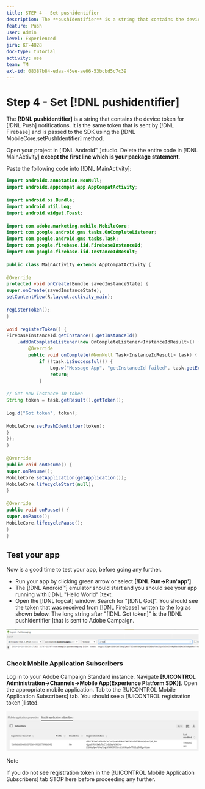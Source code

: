 ```yaml
---
title: STEP 4 - Set pushidentifier
description: The **pushIdentifier** is a string that contains the device token for push notifications. It is the same token that is sent by Firebase and is passed  to the SDK using the MobileCore.setPushIdentifier method.
feature: Push
user: Admin
level: Experienced
jira: KT-4828
doc-type: tutorial
activity: use
team: TM
exl-id: 08387b84-edaa-45ee-ae66-53bcbd5c7c39
---
```

# Step 4 - Set [!DNL pushidentifier]

The **[!DNL pushidentifier]** is a string that contains the device token for [!DNL Push] notifications. It is the same token that is sent by [!DNL Firebase] and is passed to the SDK using the [!DNL MobileCore.setPushIdentifier] method.

Open your project in [!DNL Android™ ]studio. Delete the entire code in [!DNL MainActivity] **except the first line which is your package statement**.

Paste the following code into [!DNL MainActivity]:

<!--
Removed `{.line-numbers}` below
-->

```java
import androidx.annotation.NonNull;
import androidx.appcompat.app.AppCompatActivity;

import android.os.Bundle;
import android.util.Log;
import android.widget.Toast;

import com.adobe.marketing.mobile.MobileCore;
import com.google.android.gms.tasks.OnCompleteListener;
import com.google.android.gms.tasks.Task;
import com.google.firebase.iid.FirebaseInstanceId;
import com.google.firebase.iid.InstanceIdResult;

public class MainActivity extends AppCompatActivity {

@Override
protected void onCreate(Bundle savedInstanceState) {
super.onCreate(savedInstanceState);
setContentView(R.layout.activity_main);

registerToken();
}

void registerToken() {
FirebaseInstanceId.getInstance().getInstanceId()
    .addOnCompleteListener(new OnCompleteListener<InstanceIdResult>() {
        @Override
        public void onComplete(@NonNull Task<InstanceIdResult> task) {
            if (!task.isSuccessful()) {
                Log.w("Message App", "getInstanceId failed", task.getException());
                return;
            }

// Get new Instance ID token
String token = task.getResult().getToken();

Log.d("Got token", token);

MobileCore.setPushIdentifier(token);
}
});
}

@Override
public void onResume() {
super.onResume();
MobileCore.setApplication(getApplication());
MobileCore.lifecycleStart(null);
}

@Override
public void onPause() {
super.onPause();
MobileCore.lifecyclePause();
}
}

```

## Test your app

Now is a good time to test your app, before going any further.

* Run your app by clicking green arrow or select **[!DNL Run->Run'app']**.
* The [!DNL Android™] emulator should start and you should see your app running with [!DNL "Hello World" ]text.
* Open the [!DNL logcat] window. Search for "[!DNL Got]". You should see the token that was received from [!DNL Firebase] written to the log as shown below. The long string after "[!DNL Got token]" is the [!DNL pushidentifier ]that is sent to Adobe Campaign.

![logcat-token](assets/logcat-got-token.PNG)

### Check Mobile Application Subscribers

Log in to your Adobe Campaign Standard instance.
Navigate **[!UICONTROL Administration->Channels->Mobile App(Experience Platform SDK)]**. Open the appropriate mobile application. Tab to the [!UICONTROL Mobile Application Subscribers] tab. You should see a [!UICONTROL registration token ]listed.

![mobile-application-subscribers](assets/mobile-application-subscribers.PNG)

>[!NOTE]
>
>If you do not see registration token in the [!UICONTROL Mobile Application Subscribers] tab STOP here before proceeding any further.
